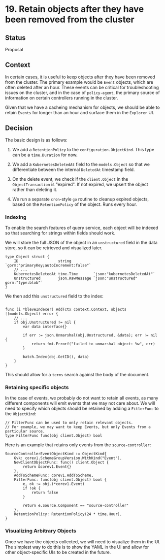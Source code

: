 # 19. Retain objects after they have been removed from the cluster

## Status

Proposal

## Context

In certain cases, it is useful to keep objects after they have been removed from the cluster. The primary example would be `Event` objects, which are often deleted after an hour. These events can be critical for troubleshooting issues on the cluster, and in the case of `policy-agent`, the primary source of information on certain controllers running in the cluster.

Given that we have a cacheing mechanism for objects, we should be able to retain `Events` for longer than an hour and surface them in the `Explorer` UI.

## Decision

The basic design is as follows:

1. We add a `RetentionPolicy` to the `configuration.ObjectKind`. This type can be a `time.Duration` for now.

2. We add a `KubernetesDeletedAt` field to the `models.Object` so that we differentiate between the internal `DeletedAt` timestamp field.

3. On the delete event, we check if the `client.Object` in the `ObjectTransaction` is "expired". If not expired, we upsert the object rather than deleting it.

4. We run a separate `cron`-style `go` routine to cleanup expired objects, based on the `RetentionPolicy` of the object. Runs every hour.

### Indexing

To enable the search features of query service, each object will be indexed so that searching for strings within fields should work.

We will store the full JSON of the object in an `unstructured` field in the data store, so it can be retrieved and visualized later.

```golang
type Object struct {
	ID                  string          `gorm:"primaryKey;autoIncrement:false"`
    // ...
	KubernetesDeletedAt time.Time       `json:"kubernetesDeletedAt"`
	Unstructured        json.RawMessage `json:"unstructured" gorm:"type:blob"`
}
```

We then add this `unstructured` field to the index:

```golang

func (i *bleveIndexer) Add(ctx context.Context, objects []models.Object) error {
    // ...
	if obj.Unstructured != nil {
        var data interface{}

        if err := json.Unmarshal(obj.Unstructured, &data); err != nil {
            return fmt.Errorf("failed to unmarshal object: %w", err)
        }

        batch.Index(obj.GetID(), data)
    }
}
```

This should allow for a `terms` search against the body of the document.

### Retaining specific objects

In the case of events, we probably do not want to retain all events, as many different components will emit events that we may not care about. We will need to specify which objects should be retained by adding a `FitlerFunc` to the `ObjectKind`:

```golang
// FilterFunc can be used to only retain relevant objects.
// For example, we may want to keep Events, but only Events from a particular source.
type FilterFunc func(obj client.Object) bool
```

Here is an example that retains only events from the `source-controller`:

```golang
SourceControllerEventObjectKind := ObjectKind{
    Gvk: corev1.SchemeGroupVersion.WithKind("Event"),
    NewClientObjectFunc: func() client.Object {
        return &corev1.Event{}
    },
    AddToSchemeFunc: corev1.AddToScheme,
    FilterFunc: func(obj client.Object) bool {
        e, ok := obj.(*corev1.Event)
        if !ok {
            return false
        }

        return e.Source.Component == "source-controller"
    },
    RetentionPolicy: RetentionPolicy(24 * time.Hour),
}
```

### Visualizing Arbitrary Objects

Once we have the objects collected, we will need to visualize them in the UI. The simplest way to do this is to show the YAML in the UI and allow for other object-specific UIs to be created in the future.
